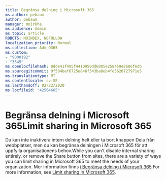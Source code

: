 ```yaml
---
title: Begränsa delning i Microsoft 365
ms.author: pebaum
author: pebaum
manager: mnirkhe
ms.audience: Admin
ms.topic: article
ROBOTS: NOINDEX, NOFOLLOW
localization_priority: Normal
ms.collection: Adm_O365
ms.custom:
- "9000192"
- "3545"
ms.openlocfilehash: 8dde41f495f4410950dd6805e258459e8686fedb
ms.sourcegitcommit: 9f594bef6725e846f343ba8eb4fe5620727971e5
ms.translationtype: MT
ms.contentlocale: sv-SE
ms.lasthandoff: 02/22/2020
ms.locfileid: "42564665"
---
```

# <a name="limit-sharing-in-microsoft-365"></a><span data-ttu-id="90cf3-102">Begränsa delning i Microsoft 365</span><span class="sxs-lookup"><span data-stu-id="90cf3-102">Limit sharing in Microsoft 365</span></span>

<span data-ttu-id="90cf3-103">Du kan inte inaktivera intern delning helt eller ta bort knappen Dela från webbplatser, men du kan begränsa delningen i Microsoft 365 för att uppfylla organisationens behov.</span><span class="sxs-lookup"><span data-stu-id="90cf3-103">While you can't disable internal sharing entirely, or remove the Share button from sites, there are a variety of ways you can limit sharing in Microsoft 365 to meet the needs of your organization.</span></span> <span data-ttu-id="90cf3-104">Mer information finns [i Begränsa delning i Microsoft 365](https://docs.microsoft.com/Office365/Enterprise/microsoft-365-limit-sharing).</span><span class="sxs-lookup"><span data-stu-id="90cf3-104">For more information, see [Limit sharing in Microsoft 365](https://docs.microsoft.com/Office365/Enterprise/microsoft-365-limit-sharing).</span></span>
